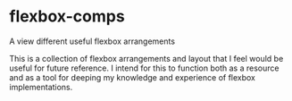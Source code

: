 # flexbox-comps
A view different useful flexbox arrangements

This is a collection of flexbox arrangements and layout that I feel would be useful for future reference.  I intend for this to function both as a resource and as a tool for deeping my knowledge and experience of flexbox implementations.


